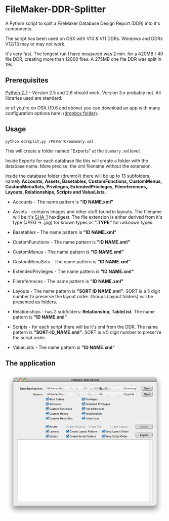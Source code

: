 # FileMaker-DDR-Splitter

A Python script to split a FileMaker Database Design Report (DDR) into it's components.

The script has been used on OSX with V10 & V11 DDRs. Windows and DDRs V12/13 may or may not work.

It's very fast. The longest run I have measured was 2 min. for a 420MB / 40 file DDR, creating more than 12000 files. A 275MB one file DDR was split in 19s.

## Prerequisites

[Python 2.7](https://www.python.org/) - Version 2.5 and 2.6 should work. Version 3.x probably not. All libraries used are standard.

or of you're on OSX (10.6 and above) you can download an app with many configuration options here: [(dropbox folder)](http://goo.gl/YwGc7K).


## Usage

```shell
python ddrsplit.py /PATH/TO/Summary.xml
```


This will create a folder named "Exports" at the ```Summary.xml```level.

Inside Exports for each database file this will create a folder with the database name. More precise: the xml filename without the extension.

Inside the database folder (drumroll) there will be up to 13 subfolders, namely **Accounts, Assets, Basetables, CustomFunctions, CustomMenus, CustomMenuSets, Privileges, ExtendedPrivileges, Filereferences, Layouts, Relationships, Scripts and ValueLists.**

+ Accounts - The name pattern is **"ID NAME.xml"**

+ Assets - contains images and other stuff found in layouts. The filename will be it's [SHA-1](http://en.wikipedia.org/wiki/SHA-1) hexdigest. The file extension is either derived from it's type (JPEG -> .jpg) for known types or **".TYPE"** for unknown types.

+ Basetables - The name pattern is **"ID NAME.xml"**

+ CustomFunctions - The name pattern is **"ID NAME.xml"**

+ CustomMenus - The name pattern is **"ID NAME.xml"**

+ CustomMenuSets - The name pattern is **"ID NAME.xml"**

+ ExtendedPrivileges - The name pattern is **"ID NAME.xml"**

+ Filereferences - The name pattern is **"ID NAME.xml"**

+ Layouts - The name pattern is **"SORT ID NAME.xml"**. SORT is a 5 digit number to preserve the layout order. Groups (layout folders) will be presented as folders.

+ Relationships - has 2 subfolders: **Relationship, TableList**. The name pattern is **"ID NAME.xml"**

+ Scripts - for each script there will be it's xml from the DDR. The name pattern is **"SORT-ID_NAME.xml"**.   SORT is a 5 digit number to preserve the script order.

+ ValueLists - The name pattern is **"ID NAME.xml"**

## The application

![Image](./images/screen1.png?raw=true)

